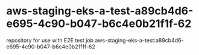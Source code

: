 # aws-staging-eks-a-test-a89cb4d6-e695-4c90-b047-b6c4e0b21f1f-62
repository for use with E2E test job aws-staging-eks-a-test:a89cb4d6-e695-4c90-b047-b6c4e0b21f1f-62
